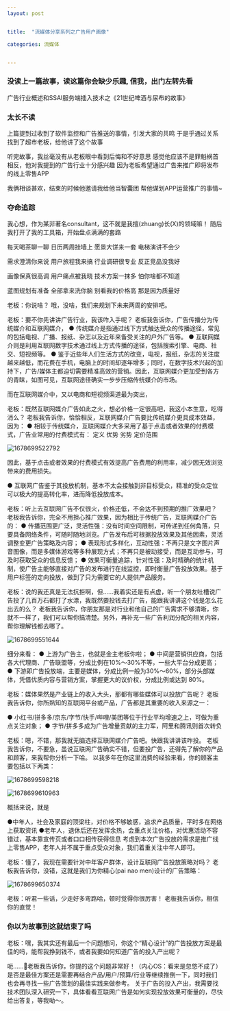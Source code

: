 ```yaml
---
layout: post


title:  "流媒体分享系列之广告用户画像"

categories: 流媒体


---
```


### 没读上一篇故事，读这篇你会缺少乐趣,  信我，出门左转先看

广告行业概述和SSAI服务端插入技术之《21世纪啤酒与尿布的故事》


### 太长不读

上篇提到过收到了软件监控和广告推送的事情，引发大家的共鸣
于是乎通过关系找到了超市老板，给他讲了这个故事

听完故事，我丝毫没有从老板眼中看到后悔和不好意思
感觉他应该不是罪魁祸首
相反，他对我提到的广告行业十分感兴趣
因为老板希望通过广告来推广即将发布的线上零售APP

我俩相谈甚欢，结束的时候他邀请我给他当智囊团
帮他谋划APP运营推广的事情~


### 夺命追踪

我心想，作为某非著名consultant，这不就是我擅(zhuang)长(X)的领域嘛！
随后我打开了我的工具箱，开始盘点满满的套路

每天喝茶聊一聊
日历两周挂墙上
愿景大饼来一套
电梯演讲不会少

需求澄清你来说
用户旅程我来搞
行业调研很专业
反正竞品没我好

画像保真很高调
用户痛点被我晓
技术方案一抹多
怕你啥都不知道

蓝图规划有准备
全部拿来洗你脑
别看我的价格高
那是因为质量好

老板：你说啥？
哦，没啥，我们来规划下未来两周的安排吧。

老板：要不你先讲讲广告行业，我该咋入手呢？
老板我告诉你，广告传播分为传统媒介和互联网媒介，
●	传统媒介是指通过线下方式触达受众的传播途径，常见的包括电视、广播、报纸、杂志以及近年来备受关注的户外广告等。
●	互联网媒介则是利用互联网数字技术通过线上方式传播的途径，包括搜索引擎、电商、社交、短视频等。
●	鉴于近些年人们生活方式的改变，电视，报纸，杂志的关注度越来越低，而花费在手机，电脑上的时间却逐年增多；同时，在数字技术兴起的加持下，广告/媒体主都迫切需要精准高效的营销。因此，互联网媒介更加受到各方的青睐，如图可见，互联网途径确实一步步压缩传统媒介的市场。

而在互联网媒介中，又以电商和短视频渠道最为突出，

老板：既然互联网媒介广告如此之火，想必价格一定很高吧，我这小本生意，吃得消么？
老板我告诉你，恰恰相反，互联网媒介广告要比传统媒介更具成本效益，因为：
●	相较于传统媒介，互联网媒介大多采用了基于点击或者效果的付费模式，广告业常用的付费模式有：
    	定义	优势	劣势	定价范围

![1678699522792]({{site.baseurl}}/image/流媒体/1678699522792.png)

因此，基于点击或者效果的付费模式有效提高广告费用的利用率，减少因无效浏览带来的费用损失。

●	互联网广告鉴于其投放机制，基本不太会接触到非目标受众，精准的受众定位可以极大的提高转化率，进而降低投放成本。

老板：听上去互联网广告不仅很火，价格还低，不会达不到预期的推广效果吧？
老板我告诉你，完全不用担心推广效果，因为相比于传统广告，互联网媒介广告的：
●	传播范围更广泛，灵活性强：没有时间空间限制，可传递到任何角落，只要具备网络条件，可随时随地浏览。广告发布后可根据投放效果及其他因素，灵活调整变更广告策略及内容；
●	表现形式多样化，互动性强：不再只是文字图片声音图像，而是多媒体游戏等多种展现方式；不再只是被动接受，而是互动参与，可及时获取受众的信息反馈；
●	效果可衡量追踪，针对性强：及时精确的统计机制，使广告主能够直接对广告的发布进行在线监控，即时衡量广告投放效果。基于用户标签的定向投放，做到了只为需要它的人提供产品服务。

老板：说的我还真是无法抗拒啊，但......我着实还是有点虚，听一个朋友吐槽说广告投了几百万石都打了水漂，我既然要投钱去打广告，能跟我讲讲这个钱是怎么花出去的么？
老板我告诉你，你朋友那是对行业和他自己的广告需求不够清晰，你就不一样了，我们可以帮你搞清楚。另外，再补充一些广告利润分配的相关内容，帮你理解钱都去哪了。

![1678699551644]({{site.baseurl}}/image/流媒体/1678699551644.png)

细分来看：
●	上游为广告主，也就是金主老板你啦；
●	中间是营销供应商，包括各大代理商、广告联盟等，分成比例在10%～30%不等，一些大平台分成更高；
●	下游即广告投放端，主要是媒体，分成比例一般为30%～60%，部分头部媒体，凭借优质内容与营销方案，掌握更大的议价权，分成比例或达到 80%。

老板：媒体果然是产业链上的收入大头，那都有哪些媒体可以投放广告呢？
老板我告诉你，你所熟知的互联网平台或产品，广告都是其重要的收入来源之一：

●	小红书/拼多多/京东/字节/快手/哔哩/美团等位于行业平均增速之上，可做为重点关注对象；
●	字节/拼多多成为广告增量贡献的主力军，阿里和腾讯则首次转负

老板：嗯，不错，那我就无脑选择互联网媒介广告吧。快跟我讲讲该咋投。
老板我告诉你，不要急，虽说互联网广告确实不错，但要投广告，还得先了解你的产品和顾客，来我帮你分析一下哈。
以我多年在你这里消费的经验来看，你的顾客主要包括以下两类：

![1678699598218]({{site.baseurl}}/image/流媒体/1678699598218.png)

![1678699610963]({{site.baseurl}}/image/流媒体/1678699610963.png)


概括来说，就是

●中年人，社会及家庭的顶梁柱，对价格不够敏感，追求产品质量，平时多在网络上获取资讯
●老年人，退休后还在发挥余热，会重点关注价格，对优惠活动不容错过，基本靠宣传页或者口口相传获得信息
考虑到本次广告投放的需求是推广线上零售APP，老年人并不属于重点受众对象，我们着重关注中年人即可。

老板：懂了，我现在需要针对中年客户群体，设计互联网广告投放策略对吗？
老板我告诉你，没错，这就是我们为你精心(pai nao men)设计的广告策略：

![1678699650374]({{site.baseurl}}/image/流媒体/1678699650374.png)

老板：听君一些话，少走好多弯路哈，顿时觉得你很厉害！
老板我告诉你，相信你的直觉！

### 你以为故事到这就结束了吗

老板：嘿，我其实还有最后一个问题想问，你这个“精心设计”的广告投放方案是最佳的吗，能帮我挣到钱不，或者我要如何知道广告的投入产出呢？

呃......🤔老板我告诉你，你提的这个问题非常好！（内心OS：看来是忽悠不成了）
是否是最佳方案还是需要再结合产品/用户/预算/行业等继续推倒一下，同时我们也会再寻找一些广告策划的最佳实践来做参考。
关于广告的投入产出，我需要找技术团队深入研究一下，具体看看互联网广告是如何实现投放效果可衡量的，尽快给出答复，等我呦～。
